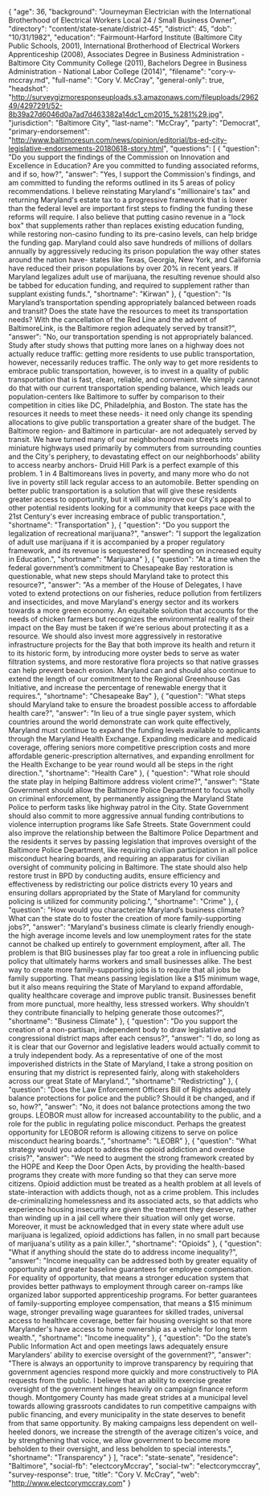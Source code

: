 {
  "age": 36,
  "background": "Journeyman Electrician with the International Brotherhood of Electrical Workers Local 24 / Small Business Owner",
  "directory": "content/state-senate/district-45",
  "district": 45,
  "dob": "10/31/1982",
  "education": "Fairmount-Harford Institute (Baltimore City Public Schools, 2001), International Brotherhood of Electrical Workers Apprenticeship (2008), Associates Degree in Business Administration - Baltimore City Community College (2011), Bachelors Degree in Business Administration - National Labor College (2014)",
  "filename": "cory-v-mccray.md",
  "full-name": "Cory V. McCray",
  "general-only": true,
  "headshot": "http://surveygizmoresponseuploads.s3.amazonaws.com/fileuploads/296249/4297291/52-8b39a27d6046d0a7ad7d463382a14dc1_cm2015_%281%29.jpg",
  "jurisdiction": "Baltimore City",
  "last-name": "McCray",
  "party": "Democrat",
  "primary-endorsement": "http://www.baltimoresun.com/news/opinion/editorial/bs-ed-city-legislative-endorsements-20180618-story.html",
  "questions": [
    {
      "question": "Do you support the findings of the Commission on Innovation and Excellence in Education? Are you committed to funding associated reforms, and if so, how?",
      "answer": "Yes, I support the Commission's findings, and am committed to funding the reforms outlined in its 5 areas of policy recommendations. I believe reinstating Maryland's \"millionaire's tax\" and returning Maryland's estate tax to a progressive framework that is lower than the federal level are important first steps to finding the funding these reforms will require. I also believe that putting casino revenue in a \"lock box\" that supplements rather than replaces existing education funding, while restoring non-casino funding to its pre-casino levels, can help bridge the funding gap. Maryland could also save hundreds of millions of dollars annually by aggressively reducing its prison population the way other states around the nation have- states like Texas, Georgia, New York, and California have reduced their prison populations by over 20% in recent years. If Maryland legalizes adult use of marijuana, the resulting revenue should also be tabbed for education funding, and required to supplement rather than supplant existing funds.",
      "shortname": "Kirwan"
    },
    {
      "question": "Is Maryland’s transportation spending appropriately balanced between roads and transit? Does the state have the resources to meet its transportation needs? With the cancellation of the Red Line and the advent of BaltimoreLink, is the Baltimore region adequately served by transit?",
      "answer": "No, our transportation spending is not appropriately balanced. Study after study shows that putting more lanes on a highway does not actually reduce traffic: getting more residents to use public transportation, however, necessarily reduces traffic. The only way to get more residents to embrace public transportation, however, is to invest in a quality of public transportation that is fast, clean, reliable, and convenient. We simply cannot do that with our current transportation spending balance, which leads our population-centers like Baltimore to suffer by comparison to their competition in cities like DC, Philadelphia, and Boston. The state has the resources it needs to meet these needs- it need only change its spending allocations to give public transportation a greater share of the budget.   The Baltimore region- and Baltimore in particular- are not adequately served by transit. We have turned many of our neighborhood main streets into miniature highways used primarily by commuters from surrounding counties and the City's periphery, to devastating effect on our neighborhoods' ability to access nearby anchors- Druid Hill Park is a perfect example of this problem. 1 in 4 Baltimoreans lives in poverty, and many more who do not live in poverty still lack regular access to an automobile. Better spending on better public transportation is a solution that will give these residents greater access to opportunity, but it will also improve our City's appeal to other potential residents looking for a community that keeps pace with the 21st Century's ever increasing embrace of public transportation.",
      "shortname": "Transportation"
    },
    {
      "question": "Do you support the legalization of recreational marijuana?",
      "answer": "I support the legalization of adult use marijuana if it is accompanied by a proper regulatory framework, and its revenue is sequestered for spending on increased equity in Education.",
      "shortname": "Marijuana"
    },
    {
      "question": "At a time when the federal government’s commitment to Chesapeake Bay restoration is questionable, what new steps should Maryland take to protect this resource?",
      "answer": "As a member of the House of Delegates, I have voted to extend protections on our fisheries, reduce pollution from fertilizers and insecticides, and move Maryland's energy sector and its workers towards a more green economy.    An equitable solution that accounts for the needs of chicken farmers but recognizes the environmental reality of their impact on the Bay must be taken if we're serious about protecting it as a resource. We should also invest more aggressively in restorative infrastructure projects for the Bay that both improve its health and return it to its historic form, by introducing more oyster beds to serve as water filtration systems, and more restorative flora projects so that native grasses can help prevent beach erosion.   Maryland can and should also continue to extend the length of our commitment to the Regional Greenhouse Gas Initiative, and increase the percentage of renewable energy that it requires.",
      "shortname": "Chesapeake Bay"
    },
    {
      "question": "What steps should Maryland take to ensure the broadest possible access to affordable health care?",
      "answer": "In lieu of a true single payer system, which countries around the world demonstrate can work quite effectively, Maryland must continue to expand the funding levels available to applicants through the Maryland Health Exchange. Expanding medicare and medicaid coverage, offering seniors more competitive prescription costs and more affordable generic-prescription alternatives, and expanding enrollment for the Health Exchange to be year round would all be steps in the right direction.",
      "shortname": "Health Care"
    },
    {
      "question": "What role should the state play in helping Baltimore address violent crime?",
      "answer": "State Government should allow the Baltimore Police Department to focus wholly on criminal enforcement, by permanently assigning the Maryland State Police to perform tasks like highway patrol in the City. State Government should also commit to more aggressive annual funding contributions to violence interruption programs like Safe Streets. State Government could also improve the relationship between the Baltimore Police Department and the residents it serves by passing legislation that improves oversight of the Baltimore Police Department, like requiring civilian participation in all police misconduct hearing boards, and requiring an apparatus for civilian oversight of community policing in Baltimore. The state should also help restore trust in BPD by conducting audits, ensure efficiency and effectiveness by redistricting our police districts every 10 years and ensuring dollars appropriated by the State of Maryland for community policing is utilized for community policing.",
      "shortname": "Crime"
    },
    {
      "question": "How would you characterize Maryland’s business climate? What can the state do to foster the creation of more family-supporting jobs?",
      "answer": "Maryland's business climate is clearly friendly enough- the high average income levels and low unemployment rates for the state cannot be chalked up entirely to government employment, after all. The problem is that BIG businesses play far too great a role in influencing public policy that ultimately harms workers and small businesses alike.   The best way to create more family-supporting jobs is to require that all jobs be family supporting. That means passing legislation like a $15 minimum wage, but it also means requiring the State of Maryland to  expand affordable, quality healthcare coverage and improve public transit. Businesses benefit from more punctual, more healthy, less stressed workers. Why shouldn't they contribute financially to helping generate those outcomes?",
      "shortname": "Business Climate"
    },
    {
      "question": "Do you support the creation of a non-partisan, independent body to draw legislative and congressional district maps after each census?",
      "answer": "I do, so long as it is clear that our Governor and legislative leaders would actually commit to a truly independent body. As a representative of one of the most impoverished districts in the State of Maryland, I take a strong position on ensuring that my district is represented fairly, along with stakeholders across our great State of Maryland.",
      "shortname": "Redistricting"
    },
    {
      "question": "Does the Law Enforcement Officers Bill of Rights adequately balance protections for police and the public? Should it be changed, and if so, how?",
      "answer": "No, it does not balance protections among the two groups. LEOBOR must allow for increased accountability to the public, and a role for the public in regulating police misconduct. Perhaps the greatest opportunity for LEOBOR reform is allowing citizens to serve on police misconduct hearing boards.",
      "shortname": "LEOBR"
    },
    {
      "question": "What strategy would you adopt to address the opioid addiction and overdose crisis?",
      "answer": "We need to augment the strong framework created by the HOPE and Keep the Door Open Acts, by providing the health-based programs they create with more funding so that they can serve more citizens. Opioid addiction must be treated as a health problem at all levels of state-interaction with addicts though, not as a crime problem. This includes de-criminalizing homelessness and its associated acts, so that addicts who experience housing insecurity are given the treatment they deserve, rather than winding up in a jail cell where their situation will only get worse. Moreover, it must be acknowledged that in every state where adult use marijuana is legalized, opioid addictions has fallen, in no small part because of marijuana's utility as a pain killer.",
      "shortname": "Opioids"
    },
    {
      "question": "What if anything should the state do to address income inequality?",
      "answer": "Income inequality can be addressed both by greater equality of opportunity and greater baseline guarantees for employee compensation. For equality of opportunity, that means a stronger education system that provides better pathways to employment through career on-ramps like organized labor supported apprenticeship programs. For better guarantees of family-supporting employee compensation, that means a $15 minimum wage, stronger prevailing wage guarantees for skilled trades, universal access to healthcare coverage, better fair housing oversight so that more Marylander's have access to home ownership as a vehicle for long term wealth.",
      "shortname": "Income inequality"
    },
    {
      "question": "Do the state’s Public Information Act and open meetings laws adequately ensure Marylanders’ ability to exercise oversight of the government?",
      "answer": "There is always an opportunity to improve transparency by requiring that government agencies respond more quickly and more constructively to PIA requests from the public. I believe that an ability to exercise greater oversight of the government hinges heavily on campaign finance reform though. Montgomery County has made great strides at a municipal level towards allowing grassroots candidates to run competitive campaigns with public financing, and every municipality in the state deserves to benefit from that same opportunity. By making campaigns less dependent on well-heeled donors, we increase the strength of the average citizen's voice, and by strengthening that voice, we allow government to become more beholden to their oversight, and less beholden to special interests.",
      "shortname": "Transparency"
    }
  ],
  "race": "state-senate",
  "residence": "Baltimore",
  "social-fb": "electcoryMccray",
  "social-tw": "electcorymccray",
  "survey-response": true,
  "title": "Cory V. McCray",
  "web": "http://www.electcorymccray.com"
}
